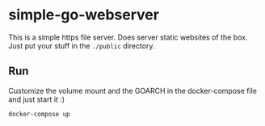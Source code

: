 # simple-go-webserver

This is a simple https file server.
Does server static websites of the box.
Just put your stuff in the `./public` directory.

## Run

Customize the volume mount and the GOARCH in the docker-compose file and just start it :)

```bash
docker-compose up
```
